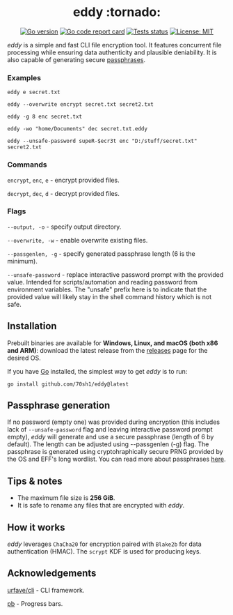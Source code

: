<h1 align="center">eddy :tornado:</h1>


<p align="center">
<a href="https://go.dev"><img alt="Go version" src="https://img.shields.io/github/go-mod/go-version/70sh1/eddy"></a>
<a href="https://goreportcard.com/report/github.com/70sh1/eddy"><img alt="Go code report card" src="https://goreportcard.com/badge/github.com/70sh1/eddy"></a>
<a href="https://github.com/70sh1/eddy/actions"><img alt="Tests status" src="https://github.com/70sh1/eddy/actions/workflows/run-tests.yml/badge.svg"></a>
<a href="https://github.com/70sh1/eddy/blob/main/LICENSE"><img alt="License: MIT" src="https://img.shields.io/badge/License-MIT-green"></a>
</p>

_eddy_ is a simple and fast CLI file encryption tool. It features concurrent file processing while ensuring data authenticity and plausible deniability. It is also capable of generating secure [passphrases](#passphrase-generation).

### Examples
```
eddy e secret.txt
```
```
eddy --overwrite encrypt secret.txt secret2.txt
```
```
eddy -g 8 enc secret.txt
```
```
eddy -wo "home/Documents" dec secret.txt.eddy
```
```
eddy --unsafe-password supeR-$ecr3t enc "D:/stuff/secret.txt" secret2.txt
```
### Commands
`encrypt`, `enc`, `e` - encrypt provided files.

`decrypt`, `dec`, `d` - decrypt provided files.

### Flags
`--output, -o` - specify output directory.

`--overwrite, -w` - enable overwrite existing files.

`--passgenlen, -g` - specify generated passphrase length (6 is the minimum). 

`--unsafe-password` - replace interactive password prompt with the provided value. Intended for scripts/automation and reading password from environment variables. The "unsafe" prefix here is to indicate that the provided value will likely stay in the shell command history which is not safe.

## Installation
Prebuilt binaries are available for **Windows, Linux, and macOS (both x86 and ARM)**: download the latest release from the [releases](https://github.com/70sh1/eddy/releases) page for the desired OS.

If you have [Go](https://go.dev/dl/) installed, the simplest way to get _eddy_ is to run:
```shell
go install github.com/70sh1/eddy@latest
```
## Passphrase generation
If no password (empty one) was provided during encryption (this includes lack of `--unsafe-password` flag and leaving interactive password prompt empty), _eddy_ will generate and use a secure passphrase (length of 6 by default). The length can be adjusted using --passgenlen (-g) flag. The passphrase is generated using cryptohraphically secure PRNG provided by the OS and EFF's long wordlist. You can read more about passphrases [here](https://www.eff.org/dice).

## Tips & notes
- The maximum file size is **256 GiB**.
- It is safe to rename any files that are encrypted with _eddy_.

## How it works
_eddy_ leverages `ChaCha20` for encryption paired with `Blake2b` for data authentication (HMAC). The `scrypt` KDF is used for producing keys.

## Acknowledgements
[urfave/cli](https://github.com/urfave/cli) - CLI framework.

[pb](https://github.com/cheggaaa/pb) - Progress bars.
